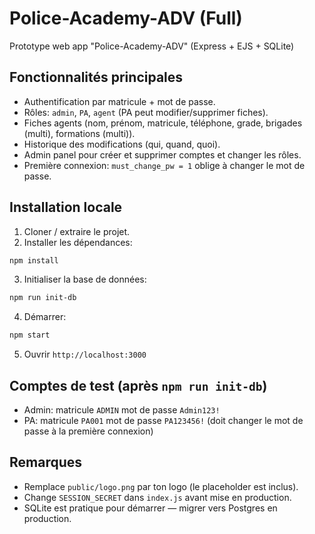 # Police-Academy-ADV (Full)

Prototype web app "Police-Academy-ADV" (Express + EJS + SQLite)

## Fonctionnalités principales
- Authentification par matricule + mot de passe.
- Rôles: `admin`, `PA`, `agent` (PA peut modifier/supprimer fiches).
- Fiches agents (nom, prénom, matricule, téléphone, grade, brigades (multi), formations (multi)).
- Historique des modifications (qui, quand, quoi).
- Admin panel pour créer et supprimer comptes et changer les rôles.
- Première connexion: `must_change_pw = 1` oblige à changer le mot de passe.

## Installation locale
1. Cloner / extraire le projet.
2. Installer les dépendances:
```bash
npm install
```
3. Initialiser la base de données:
```bash
npm run init-db
```
4. Démarrer:
```bash
npm start
```
5. Ouvrir `http://localhost:3000`

## Comptes de test (après `npm run init-db`)
- Admin: matricule `ADMIN` mot de passe `Admin123!`
- PA: matricule `PA001` mot de passe `PA123456!` (doit changer le mot de passe à la première connexion)

## Remarques
- Remplace `public/logo.png` par ton logo (le placeholder est inclus).
- Change `SESSION_SECRET` dans `index.js` avant mise en production.
- SQLite est pratique pour démarrer — migrer vers Postgres en production.